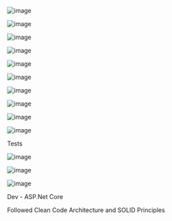 ![image](https://github.com/user-attachments/assets/1bad1063-5fca-4ed6-bc5f-4d928a153111)

![image](https://github.com/user-attachments/assets/56065dd3-1824-4930-a702-405a72b57def)

![image](https://github.com/user-attachments/assets/5db975d5-2331-45de-b91f-71b7b64e387e)

![image](https://github.com/user-attachments/assets/1bccf534-2874-4d5d-818a-374f16e798fb)

![image](https://github.com/user-attachments/assets/ca78f8f4-fd53-4335-a6ef-ba60a13bd826)

![image](https://github.com/user-attachments/assets/23049f29-6dc4-4e84-8ca5-8567e5713a8e)

![image](https://github.com/user-attachments/assets/225aaa29-5fb0-4b01-bcef-ae462c34e4b3)

![image](https://github.com/user-attachments/assets/e5533477-859d-463b-a0a1-1cc2bceba0a4)

![image](https://github.com/user-attachments/assets/ddc20c17-60a6-4c70-ab99-4dff35109448)

![image](https://github.com/user-attachments/assets/b1eb8635-5cbf-4cac-8c3f-995bff039d94)


Tests

![image](https://github.com/user-attachments/assets/ab17aad5-a067-4bf1-bb12-43275bda108d)

![image](https://github.com/user-attachments/assets/19b22795-8e5f-4032-91c8-425c6b320c35)

![image](https://github.com/user-attachments/assets/8afb9fb0-119d-4fab-b8c1-dc2ce7ddee27)




Dev - ASP.Net Core

Followed Clean Code Architecture and SOLID Principles


